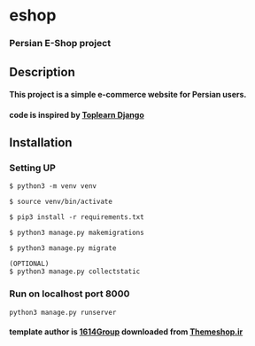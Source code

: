 # eshop
### Persian E-Shop project
## Description
#### This project is a simple e-commerce website for Persian users.
#### code is **inspired** by [Toplearn Django](https://toplearn.com/courses/4678/%D8%A2%D9%85%D9%88%D8%B2%D8%B4-%D9%81%D8%B1%DB%8C%D9%85-%D9%88%D8%B1%DA%A9-%D8%AC%D9%86%DA%AF%D9%88-(-django-)-%D8%A7%D8%B2-%D9%85%D9%82%D8%AF%D9%85%D8%A7%D8%AA%DB%8C-%D8%AA%D8%A7-%D9%BE%DB%8C%D8%B4%D8%B1%D9%81%D8%AA%D9%87)


## Installation 
### Setting UP

```
$ python3 -m venv venv

$ source venv/bin/activate

$ pip3 install -r requirements.txt

$ python3 manage.py makemigrations

$ python3 manage.py migrate

(OPTIONAL)
$ python3 manage.py collectstatic
```
### Run on localhost port 8000
```
python3 manage.py runserver
```

#### template author is  [1614Group](http://www.1614GP.ir) downloaded from  [Themeshop.ir](http://www.themeshop.ir)